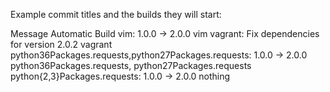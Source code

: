 Example commit titles and the builds they will start:

Message	Automatic Build
vim: 1.0.0 -> 2.0.0	vim
vagrant: Fix dependencies for version 2.0.2	vagrant
python36Packages.requests,python27Packages.requests: 1.0.0 -> 2.0.0	python36Packages.requests, python27Packages.requests
python{2,3}Packages.requests: 1.0.0 -> 2.0.0	nothing
